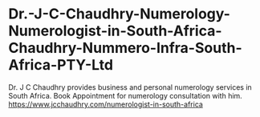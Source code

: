 # Dr.-J-C-Chaudhry-Numerology-Numerologist-in-South-Africa-Chaudhry-Nummero-Infra-South-Africa-PTY-Ltd
Dr. J C Chaudhry provides business and personal numerology services in South Africa. Book Appointment for numerology consultation with him.
https://www.jcchaudhry.com/numerologist-in-south-africa
